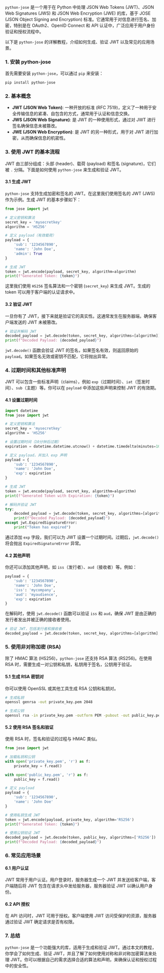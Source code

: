 `python-jose` 是一个用于在 Python 中处理 JSON Web Tokens (JWT)、JSON Web Signatures (JWS) 和 JSON Web Encryption (JWE) 的库，基于 JOSE (JSON Object Signing and Encryption) 标准。它通常用于对信息进行签名、加密，特别是在 OAuth2、OpenID Connect 和 API 认证中，广泛应用于用户身份验证和授权流程中。

以下是 `python-jose` 的详解教程，介绍如何生成、验证 JWT 以及常见的应用场景。

### 1. 安装 python-jose

首先需要安装 `python-jose`，可以通过 `pip` 来安装：

```bash
pip install python-jose
```

### 2. 基本概念

- **JWT (JSON Web Token)**: 一种开放的标准 (RFC 7519)，定义了一种用于安全传输信息的紧凑、自包含的方式，通常用于认证和信息交换。
- **JWS (JSON Web Signature)**: 是 JWT 的一种使用形式，通过对 JWT 进行签名确保信息未被篡改。
- **JWE (JSON Web Encryption)**: 是 JWT 的另一种形式，用于对 JWT 进行加密，从而确保信息的机密性。

### 3. 使用 JWT 的基本流程

JWT 由三部分组成：头部 (header)、载荷 (payload) 和签名 (signature)，它们被 `.` 分隔。下面是如何使用 `python-jose` 来生成和验证 JWT。

#### 3.1 生成 JWT

`python-jose` 支持生成加密和签名的 JWT。在这里我们使用签名的 JWT (JWS) 作为示例。生成 JWT 的基本步骤如下：

```python
from jose import jwt

# 定义密钥和算法
secret_key = 'mysecretkey'
algorithm = 'HS256'

# 定义 payload（有效载荷）
payload = {
    'sub': '1234567890',
    'name': 'John Doe',
    'admin': True
}

# 生成 JWT
token = jwt.encode(payload, secret_key, algorithm=algorithm)
print(f"Generated Token: {token}")
```

这里我们使用 `HS256` 签名算法和一个密钥 (`secret_key`) 来生成 JWT。生成的 token 可以用于客户端的认证请求中。

#### 3.2 验证 JWT

一旦你有了 JWT，接下来就是验证它的真实性。这通常发生在服务器端，确保客户端发送的 JWT 未被篡改。

```python
# 验证并解码 JWT
decoded_payload = jwt.decode(token, secret_key, algorithms=[algorithm])
print(f"Decoded Payload: {decoded_payload}")
```

`jwt.decode()` 函数会验证 JWT 的签名，如果签名有效，则返回原始的 `payload`。如果签名无效或密钥不匹配，它将抛出异常。

### 4. 过期时间和其他标准声明

JWT 可以包含一些标准声明（claims），例如 `exp`（过期时间）、`iat`（签发时间）、`sub`（主题）等。你可以在 `payload` 中添加这些声明来控制 JWT 的有效期。

#### 4.1 设置过期时间

```python
import datetime
from jose import jwt

# 定义密钥和算法
secret_key = 'mysecretkey'
algorithm = 'HS256'

# 设置过期时间（10分钟后过期）
expiration = datetime.datetime.utcnow() + datetime.timedelta(minutes=10)

# 定义 payload，并加入 exp 声明
payload = {
    'sub': '1234567890',
    'name': 'John Doe',
    'exp': expiration
}

# 生成 JWT
token = jwt.encode(payload, secret_key, algorithm=algorithm)
print(f"Generated Token with Expiration: {token}")

# 解码并验证 JWT
try:
    decoded_payload = jwt.decode(token, secret_key, algorithms=[algorithm])
    print(f"Decoded Payload: {decoded_payload}")
except jwt.ExpiredSignatureError:
    print("Token has expired")
```

通过添加 `exp` 字段，我们可以为 JWT 设置一个过期时间。过期后，`jwt.decode()` 将会抛出 `ExpiredSignatureError` 异常。

#### 4.2 其他声明

你还可以添加其他声明，如 `iss`（发行者）、`aud`（接收者）等。例如：

```python
payload = {
    'sub': '1234567890',
    'name': 'John Doe',
    'iss': 'mycompany',
    'aud': 'myaudience',
    'exp': expiration
}
```

在解码时，使用 `jwt.decode()` 函数可以验证 `iss` 和 `aud`，确保 JWT 是由正确的发行者发出并被正确的接收者使用。

```python
# 验证 JWT，包括发行者和接收者
decoded_payload = jwt.decode(token, secret_key, algorithms=[algorithm], issuer='mycompany', audience='myaudience')
```

### 5. 使用非对称加密 (RSA)

除了 HMAC 算法 (HS256)，`python-jose` 还支持 RSA 算法 (RS256)。在使用 RSA 时，需要生成一对公钥和私钥，私钥用于签名，公钥用于验证。

#### 5.1 生成 RSA 密钥对

你可以使用 OpenSSL 或其他工具生成 RSA 公钥和私钥对。

```bash
# 生成私钥
openssl genrsa -out private_key.pem 2048

# 生成公钥
openssl rsa -in private_key.pem -outform PEM -pubout -out public_key.pem
```

#### 5.2 使用 RSA 签名和验证

使用 RSA 时，签名和验证的过程与 HMAC 类似。

```python
from jose import jwt

# 加载私钥和公钥
with open('private_key.pem', 'r') as f:
    private_key = f.read()

with open('public_key.pem', 'r') as f:
    public_key = f.read()

# 定义 payload
payload = {
    'sub': '1234567890',
    'name': 'John Doe'
}

# 使用私钥生成 JWT
token = jwt.encode(payload, private_key, algorithm='RS256')
print(f"Generated Token: {token}")

# 使用公钥验证 JWT
decoded_payload = jwt.decode(token, public_key, algorithms=['RS256'])
print(f"Decoded Payload: {decoded_payload}")
```

### 6. 常见应用场景

#### 6.1 用户认证

JWT 常用于用户认证。用户登录时，服务器生成一个 JWT 并发送给客户端，客户端随后将 JWT 包含在请求头中发给服务器，服务器验证 JWT 以确认用户身份。

#### 6.2 API 授权

在 API 访问时，JWT 可用于授权。客户端使用 JWT 访问受保护的资源，服务器通过验证 JWT 确定请求是否有权限。

### 7. 总结

`python-jose` 是一个功能强大的库，适用于生成和验证 JWT。通过本文的教程，你学会了如何生成、验证 JWT，并且了解了如何使用对称和非对称加密算法来处理 JWT。你可以根据自己的需求选择合适的算法和声明，来确保认证和授权过程中的安全性。


